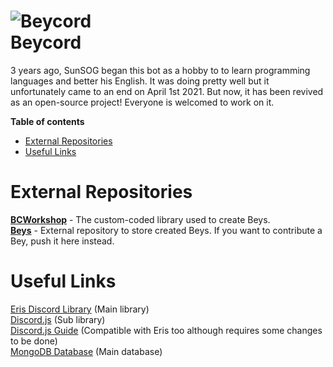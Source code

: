 ![Beycord](https://media.discordapp.net/attachments/827034946588639272/827045523256246282/340.png)  
Beycord
=======
3 years ago, SunSOG began this bot as a hobby to to learn programming languages and better his English. It was doing pretty well but it unfortunately came to an end on April 1st 2021. But now, it has been revived as an open-source project! Everyone is welcomed to work on it.

**Table of contents**
- [External Repositories](#external-repositories)  
- [Useful Links](#useful-links)

# External Repositories
**[BCWorkshop](https://github.com/CorruptX/bcworkshop)** - The custom-coded library used to create Beys.  
**[Beys](https://github.com/CorruptX/beys)** - External repository to store created Beys. If you want to contribute a Bey, push it here instead.

# Useful Links
[Eris Discord Library](https://abal.moe/Eris/) (Main library)  
[Discord.js](https://discord.js.org/#/) (Sub library)  
[Discord.js Guide](https://discordjs.guide/) (Compatible with Eris too although requires some changes to be done)  
[MongoDB Database](https://www.mongodb.com/) (Main database)  
